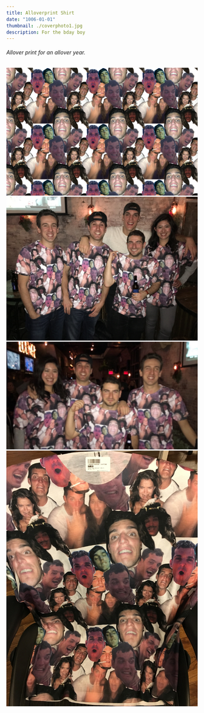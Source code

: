 ```yaml
---
title: Alloverprint Shirt
date: "1006-01-01"
thumbnail: ./coverphoto1.jpg
description: For the bday boy
---
```


###### Allover print for an allover year.

![Photo one](./1.jpg)
![Photo 2](./2.jpg)
![Photo 3](./3.jpg)
![Photo 4](./4_1.jpg)
